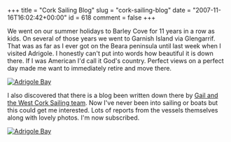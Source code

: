 +++
title = "Cork Sailing Blog"
slug = "cork-sailing-blog"
date = "2007-11-16T16:02:42+00:00"
id = 618
comment = false
+++

We went on our summer holidays to Barley Cove for 11 years in a row as kids. On several of those years we went to Garnish Island via Glengarrif. That was as far as I ever got on the Beara peninsula until last week when I visited Adrigole. I honestly can't put into words how beautiful it is down there. If I was American I'd call it God's country. Perfect views on a perfect day made me want to immediately retire and move there.

[![Adrigole Bay](http://farm3.static.flickr.com/2338/2038075642_9f6225a3b3_m.jpg)](http://www.flickr.com/photos/bandon1/2038075642/ "Adrigole Bay by bandon1, on Flickr")

I also discovered that there is a blog been written down there by [Gail and the West Cork Sailing team](http://www.westcorksailing.blogspot.com/). Now I've never been into sailing or boats but this could get me interested. Lots of reports from the vessels themselves along with lovely photos. I'm now subscribed.

[![Adrigole Bay](http://farm3.static.flickr.com/2148/2038075686_4316d493ce_m.jpg)](http://www.flickr.com/photos/bandon1/2038075686/ "Adrigole Bay by bandon1, on Flickr")
